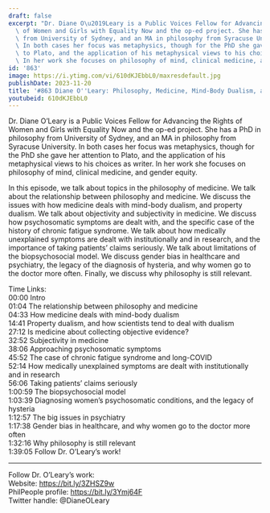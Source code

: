 ```yaml
---
draft: false
excerpt: "Dr. Diane O\u2019Leary is a Public Voices Fellow for Advancing the Rights\
  \ of Women and Girls with Equality Now and the op-ed project. She has a PhD in philosophy\
  \ from University of Sydney, and an MA in philosophy from Syracuse University. \
  \ In both cases her focus was metaphysics, though for the PhD she gave her attention\
  \ to Plato, and the application of his metaphysical views to his choices as writer.\
  \ In her work she focuses on philosophy of mind, clinical medicine, and gender equity."
id: '863'
image: https://i.ytimg.com/vi/610dKJEbbL0/maxresdefault.jpg
publishDate: 2023-11-20
title: '#863 Diane O''Leary: Philosophy, Medicine, Mind-Body Dualism, and Psychiatry'
youtubeid: 610dKJEbbL0
---
```

Dr. Diane O’Leary is a Public Voices Fellow for Advancing the Rights of Women and Girls with Equality Now and the op-ed project. She has a PhD in philosophy from University of Sydney, and an MA in philosophy from Syracuse University.  In both cases her focus was metaphysics, though for the PhD she gave her attention to Plato, and the application of his metaphysical views to his choices as writer. In her work she focuses on philosophy of mind, clinical medicine, and gender equity.

In this episode, we talk about topics in the philosophy of medicine. We talk about the relationship between philosophy and medicine. We discuss the issues with how medicine deals with mind-body dualism, and property dualism. We talk about objectivity and subjectivity in medicine. We discuss how psychosomatic symptoms are dealt with, and the specific case of the history of chronic fatigue syndrome. We talk about how medically unexplained symptoms are dealt with institutionally and in research, and the importance of taking patients’ claims seriously. We talk about limitations of the biopsychosocial model. We discuss gender bias in healthcare and psychiatry, the legacy of the diagnosis of hysteria, and why women go to the doctor more often. Finally, we discuss why philosophy is still relevant.

Time Links:  
00:00  Intro  
01:04  The relationship between philosophy and medicine  
04:33  How medicine deals with mind-body dualism  
14:41  Property dualism, and how scientists tend to deal with dualism  
27:12  Is medicine about collecting objective evidence?  
32:52  Subjectivity in medicine  
38:06  Approaching psychosomatic symptoms  
45:52  The case of chronic fatigue syndrome and long-COVID  
52:14  How medically unexplained symptoms are dealt with institutionally and in research  
56:06  Taking patients’ claims seriously  
1:00:59  The biopsychosocial model  
1:03:39  Diagnosing women’s psychosomatic conditions, and the legacy of hysteria  
1:12:57  The big issues in psychiatry  
1:17:38  Gender bias in healthcare, and why women go to the doctor more often  
1:32:16  Why philosophy is still relevant  
1:39:05  Follow Dr. O’Leary’s work!

---

Follow Dr. O’Leary’s work:  
Website: https://bit.ly/3ZHSZ9w  
PhilPeople profile: https://bit.ly/3Ymj64F  
Twitter handle: @DianeOLeary
